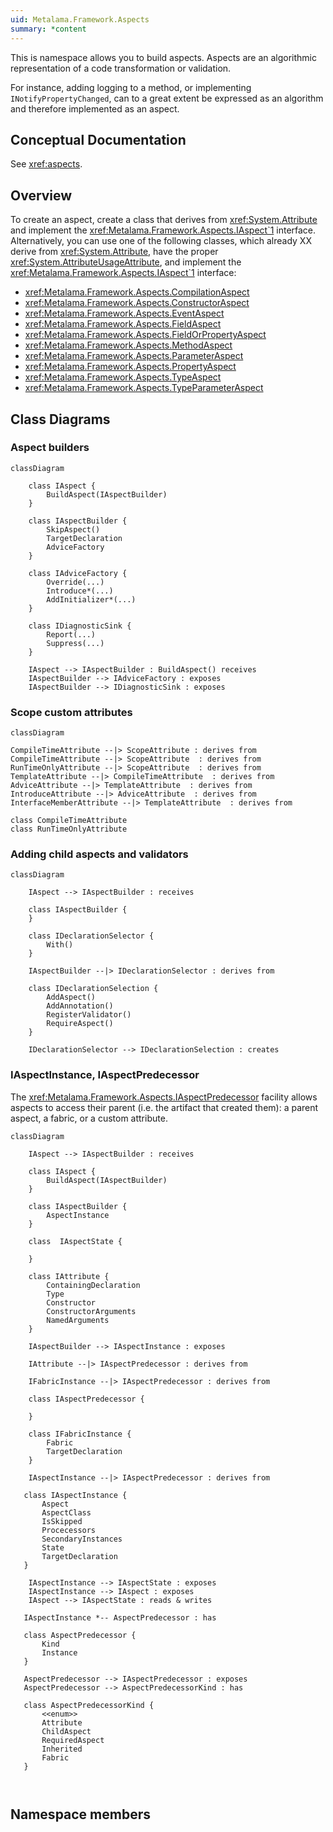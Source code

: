 ```yaml
---
uid: Metalama.Framework.Aspects
summary: *content
---
```


This is namespace allows you to build aspects. Aspects are an algorithmic representation of a code transformation or validation.

For instance, adding logging to a method, or implementing `INotifyPropertyChanged`, can to a great extent be expressed as
an algorithm and therefore implemented as an aspect.

## Conceptual Documentation

See <xref:aspects>.

## Overview

To create an aspect, create a class that derives from <xref:System.Attribute> and implement the <xref:Metalama.Framework.Aspects.IAspect`1> interface. Alternatively, you can use one of the following classes, which already XX derive from <xref:System.Attribute>, have the proper  <xref:System.AttributeUsageAttribute>, and implement the <xref:Metalama.Framework.Aspects.IAspect`1> interface:

* <xref:Metalama.Framework.Aspects.CompilationAspect>
* <xref:Metalama.Framework.Aspects.ConstructorAspect>
* <xref:Metalama.Framework.Aspects.EventAspect>
* <xref:Metalama.Framework.Aspects.FieldAspect>
* <xref:Metalama.Framework.Aspects.FieldOrPropertyAspect>
* <xref:Metalama.Framework.Aspects.MethodAspect>
* <xref:Metalama.Framework.Aspects.ParameterAspect>
* <xref:Metalama.Framework.Aspects.PropertyAspect>
* <xref:Metalama.Framework.Aspects.TypeAspect>
* <xref:Metalama.Framework.Aspects.TypeParameterAspect>


## Class Diagrams


### Aspect builders

```mermaid
classDiagram
    
    class IAspect {
        BuildAspect(IAspectBuilder)
    }

    class IAspectBuilder {
        SkipAspect()
        TargetDeclaration
        AdviceFactory
    }

    class IAdviceFactory {
        Override(...)
        Introduce*(...)
        AddInitializer*(...)
    }

    class IDiagnosticSink {
        Report(...)
        Suppress(...)
    }

    IAspect --> IAspectBuilder : BuildAspect() receives
    IAspectBuilder --> IAdviceFactory : exposes
    IAspectBuilder --> IDiagnosticSink : exposes

```

### Scope custom attributes

```mermaid
classDiagram

CompileTimeAttribute --|> ScopeAttribute : derives from
CompileTimeAttribute --|> ScopeAttribute  : derives from
RunTimeOnlyAttribute --|> ScopeAttribute  : derives from
TemplateAttribute --|> CompileTimeAttribute  : derives from
AdviceAttribute --|> TemplateAttribute  : derives from
IntroduceAttribute --|> AdviceAttribute  : derives from
InterfaceMemberAttribute --|> TemplateAttribute  : derives from

class CompileTimeAttribute
class RunTimeOnlyAttribute

```

### Adding child aspects and validators

```mermaid
classDiagram

    IAspect --> IAspectBuilder : receives
    
    class IAspectBuilder {
    }

    class IDeclarationSelector {
        With()
    }

    IAspectBuilder --|> IDeclarationSelector : derives from

    class IDeclarationSelection {
        AddAspect()
        AddAnnotation()
        RegisterValidator()
        RequireAspect()
    }

    IDeclarationSelector --> IDeclarationSelection : creates
```

### IAspectInstance, IAspectPredecessor

The <xref:Metalama.Framework.Aspects.IAspectPredecessor> facility allows aspects to access their parent (i.e. the artifact that created them): a parent aspect, a fabric, or a custom attribute.

```mermaid
classDiagram

    IAspect --> IAspectBuilder : receives
    
    class IAspect {
        BuildAspect(IAspectBuilder)
    }
    
    class IAspectBuilder {
        AspectInstance
    }

    class  IAspectState {

    }

    class IAttribute {
        ContainingDeclaration
        Type
        Constructor
        ConstructorArguments
        NamedArguments
    }

    IAspectBuilder --> IAspectInstance : exposes

    IAttribute --|> IAspectPredecessor : derives from

    IFabricInstance --|> IAspectPredecessor : derives from

    class IAspectPredecessor {

    }

    class IFabricInstance {
        Fabric
        TargetDeclaration
    }

    IAspectInstance --|> IAspectPredecessor : derives from

   class IAspectInstance {
       Aspect
       AspectClass
       IsSkipped
       Procecessors
       SecondaryInstances
       State
       TargetDeclaration
   }

    IAspectInstance --> IAspectState : exposes
    IAspectInstance --> IAspect : exposes
    IAspect --> IAspectState : reads & writes

   IAspectInstance *-- AspectPredecessor : has

   class AspectPredecessor {
       Kind
       Instance
   }

   AspectPredecessor --> IAspectPredecessor : exposes
   AspectPredecessor --> AspectPredecessorKind : has

   class AspectPredecessorKind {
       <<enum>>
       Attribute
       ChildAspect
       RequiredAspect
       Inherited
       Fabric
   }

   
```

## Namespace members
